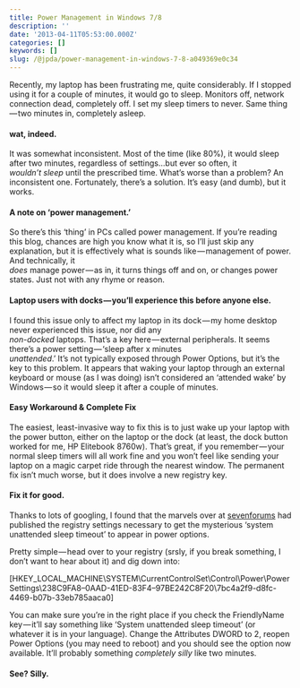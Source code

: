 ```yaml
---
title: Power Management in Windows 7/8
description: ''
date: '2013-04-11T05:53:00.000Z'
categories: []
keywords: []
slug: /@jpda/power-management-in-windows-7-8-a049369e0c34
---
```


Recently, my laptop has been frustrating me, quite considerably. If I stopped using it for a couple of minutes, it would go to sleep. Monitors off, network connection dead, completely off. I set my sleep timers to never. Same thing — two minutes in, completely asleep.

#### wat, indeed.

It was somewhat inconsistent. Most of the time (like 80%), it would sleep after two minutes, regardless of settings…but ever so often, it  
_wouldn’t sleep_ until the prescribed time. What’s worse than a problem? An inconsistent one. Fortunately, there’s a solution. It’s easy (and dumb), but it works.

#### A note on ‘power management.’

So there’s this ‘thing’ in PCs called power management. If you’re reading this blog, chances are high you know what it is, so I’ll just skip any explanation, but it is effectively what is sounds like — management of power. And technically, it  
_does_ manage power — as in, it turns things off and on, or changes power states. Just not with any rhyme or reason.

#### Laptop users with docks — you’ll experience this before anyone else.

I found this issue only to affect my laptop in its dock — my home desktop never experienced this issue, nor did any  
_non-docked_ laptops. That’s a key here — external peripherals. It seems there’s a power setting — ‘sleep after x minutes  
_unattended_.’ It’s not typically exposed through Power Options, but it’s the key to this problem. It appears that waking your laptop through an external keyboard or mouse (as I was doing) isn’t considered an ‘attended wake’ by Windows — so it would sleep it after a couple of minutes.

#### Easy Workaround & Complete Fix

The easiest, least-invasive way to fix this is to just wake up your laptop with the power button, either on the laptop or the dock (at least, the dock button worked for me, HP Elitebook 8760w). That’s great, if you remember — your normal sleep timers will all work fine and you won’t feel like sending your laptop on a magic carpet ride through the nearest window. The permanent fix isn’t much worse, but it does involve a new registry key.

#### Fix it for good.

Thanks to lots of googling, I found that the marvels over at [sevenforums](http://www.sevenforums.com/tutorials/246364-power-options-add-system-unattended-sleep-timeout.html) had published the registry settings necessary to get the mysterious ‘system unattended sleep timeout’ to appear in power options.

Pretty simple — head over to your registry (srsly, if you break something, I don’t want to hear about it) and dig down into:

\[HKEY\_LOCAL\_MACHINE\\SYSTEM\\CurrentControlSet\\Control\\Power\\PowerSettings\\238C9FA8–0AAD-41ED-83F4–97BE242C8F20\\7bc4a2f9-d8fc-4469-b07b-33eb785aaca0\]

You can make sure you’re in the right place if you check the FriendlyName key — it’ll say something like ‘System unattended sleep timeout’ (or whatever it is in your language). Change the Attributes DWORD to 2, reopen Power Options (you may need to reboot) and you should see the option now available. It’ll probably something _completely silly_ like two minutes.

#### See? Silly.